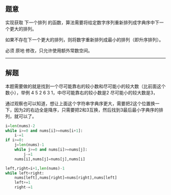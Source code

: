 ## 题意
实现获取 下一个排列 的函数，算法需要将给定数字序列重新排列成字典序中下一个更大的排列。

如果不存在下一个更大的排列，则将数字重新排列成最小的排列（即升序排列）。

必须 原地 修改，只允许使用额外常数空间。

---
## 解题

本题需要做的就是找到一个尽可能靠右的较小数和尽可能小的较大数（比前面这个数小），举例 4 5 2 6 3 1，中尽可能靠右的较小数是2 尽可能小的较大数是3，

通过观察也可以知道，想让上面这个字符串字典序更大，需要把2这个位置换一下，因为2的右边全是降序，只需要把2和3互换，然后找到3最后最小字典序的排列，就可以了。

```python
i=len(nums)-2
while i>=0 and nums[i]>=nums[i+1]:
	i-=1
if i>=0:
	j=len(nums)-1
	while j>=0 and nums[i]>=nums[j]:
		j-=1
	nums[i],nums[j]=nums[j],nums[i]

left,right=i+1,len(nums)-1
while left<right:
	nums[left],nums[right]=nums[right],nums[left]
	left+=1
	right-=1
```